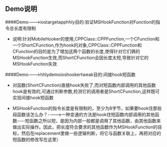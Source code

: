 ## Demo说明
####Demo--->iostargetapphhly目的:验证MSHookFunction对Function的指令总长度有限制
*  说明:针对MobileHooker的使用,CPPClass::CPPFunction,一个CFunction和一个ShortCFunction,作为hook的对象,CPPClass::CPPFunction和CFunction的目的是为了增加这两个函数的长度,使得针对它们俩的MSHookFunction生效,而ShortCFunction会因长度太短,导致针对它的MSHookFunction失效

####Demo--->hhlydemoioshookertweak目的:间接hook短函数
* 对函数(ShortCFunction)直接hook失败了,而对短函数内部调用的其他函数hook是有效的,可通过判断参数,检测它的调用者是ShortCFunction,这样既可实现间接hook短函数

* MSHookFunction的指令长度是有限制的，至少为8字节，如果要hook住那些段函数该怎么办？---->一种变通的方法是hook住短函数内部调用的其他函数----短函数之所以短，是因为内部一般都是调用了其他函数，由其他函数来做出实际操作。因此，把长度符合要求的其他函数作为MSHookFunction的目标，然后在replacement里做一些逻辑判断，将它与函数关联上，再把对应的短函数的修改写在这里）